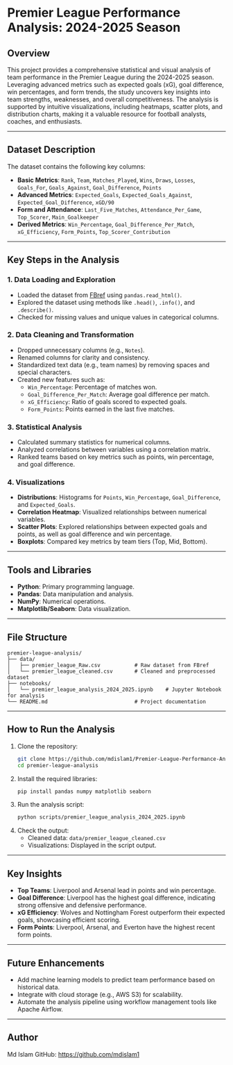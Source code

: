 # Premier League Performance Analysis: 2024-2025 Season

## Overview
This project provides a comprehensive statistical and visual analysis of team performance in the Premier League during the 2024-2025 season. Leveraging advanced metrics such as expected goals (xG), goal difference, win percentages, and form trends, the study uncovers key insights into team strengths, weaknesses, and overall competitiveness. The analysis is supported by intuitive visualizations, including heatmaps, scatter plots, and distribution charts, making it a valuable resource for football analysts, coaches, and enthusiasts.

---

## Dataset Description
The dataset contains the following key columns:
- **Basic Metrics**: `Rank`, `Team`, `Matches_Played`, `Wins`, `Draws`, `Losses`, `Goals_For`, `Goals_Against`, `Goal_Difference`, `Points`
- **Advanced Metrics**: `Expected_Goals`, `Expected_Goals_Against`, `Expected_Goal_Difference`, `xGD/90`
- **Form and Attendance**: `Last_Five_Matches`, `Attendance_Per_Game`, `Top_Scorer`, `Main_Goalkeeper`
- **Derived Metrics**: `Win_Percentage`, `Goal_Difference_Per_Match`, `xG_Efficiency`, `Form_Points`, `Top_Scorer_Contribution`

---

## Key Steps in the Analysis

### 1. **Data Loading and Exploration**
- Loaded the dataset from [FBref](https://fbref.com/en/comps/9/Premier-League-Stats#all_rank_key) using `pandas.read_html()`.
- Explored the dataset using methods like `.head()`, `.info()`, and `.describe()`.
- Checked for missing values and unique values in categorical columns.

### 2. **Data Cleaning and Transformation**
- Dropped unnecessary columns (e.g., `Notes`).
- Renamed columns for clarity and consistency.
- Standardized text data (e.g., team names) by removing spaces and special characters.
- Created new features such as:
  - `Win_Percentage`: Percentage of matches won.
  - `Goal_Difference_Per_Match`: Average goal difference per match.
  - `xG_Efficiency`: Ratio of goals scored to expected goals.
  - `Form_Points`: Points earned in the last five matches.

### 3. **Statistical Analysis**
- Calculated summary statistics for numerical columns.
- Analyzed correlations between variables using a correlation matrix.
- Ranked teams based on key metrics such as points, win percentage, and goal difference.

### 4. **Visualizations**
- **Distributions**: Histograms for `Points`, `Win_Percentage`, `Goal_Difference`, and `Expected_Goals`.
- **Correlation Heatmap**: Visualized relationships between numerical variables.
- **Scatter Plots**: Explored relationships between expected goals and points, as well as goal difference and win percentage.
- **Boxplots**: Compared key metrics by team tiers (Top, Mid, Bottom).

---

## Tools and Libraries
- **Python**: Primary programming language.
- **Pandas**: Data manipulation and analysis.
- **NumPy**: Numerical operations.
- **Matplotlib/Seaborn**: Data visualization.

---

## File Structure
```
premier-league-analysis/
├── data/
│   ├── premier_league_Raw.csv           # Raw dataset from FBref
│   └── premier_league_cleaned.csv       # Cleaned and preprocessed dataset
├── notebooks/
│   └── premier_league_analysis_2024_2025.ipynb    # Jupyter Notebook for analysis
└── README.md                            # Project documentation
```

---

## How to Run the Analysis
1. Clone the repository:
   ```bash
   git clone https://github.com/mdislam1/Premier-League-Performance-Analysis-2024-2025.git
   cd premier-league-analysis
   ```
2. Install the required libraries:
   ```bash
   pip install pandas numpy matplotlib seaborn
   ```
3. Run the analysis script:
   ```bash
   python scripts/premier_league_analysis_2024_2025.ipynb
   ```
4. Check the output:
   - Cleaned data: `data/premier_league_cleaned.csv`
   - Visualizations: Displayed in the script output.

---

## Key Insights
- **Top Teams**: Liverpool and Arsenal lead in points and win percentage.
- **Goal Difference**: Liverpool has the highest goal difference, indicating strong offensive and defensive performance.
- **xG Efficiency**: Wolves and Nottingham Forest outperform their expected goals, showcasing efficient scoring.
- **Form Points**: Liverpool, Arsenal, and Everton have the highest recent form points.

---

## Future Enhancements
- Add machine learning models to predict team performance based on historical data.
- Integrate with cloud storage (e.g., AWS S3) for scalability.
- Automate the analysis pipeline using workflow management tools like Apache Airflow.

---

## Author
Md Islam 
GitHub: https://github.com/mdislam1
